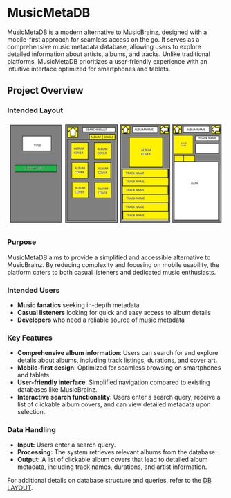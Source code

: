 # MusicMetaDB

MusicMetaDB is a modern alternative to MusicBrainz, designed with a mobile-first approach for seamless access on the go. It serves as a comprehensive music metadata database, allowing users to explore detailed information about artists, albums, and tracks. Unlike traditional platforms, MusicMetaDB prioritizes a user-friendly experience with an intuitive interface optimized for smartphones and tablets.

## Project Overview

### Intended Layout
<img src="img/WireFrame-Main.png">

### Purpose
MusicMetaDB aims to provide a simplified and accessible alternative to MusicBrainz. By reducing complexity and focusing on mobile usability, the platform caters to both casual listeners and dedicated music enthusiasts. 

### Intended Users
- **Music fanatics** seeking in-depth metadata
- **Casual listeners** looking for quick and easy access to album details
- **Developers** who need a reliable source of music metadata

### Key Features
- **Comprehensive album information**: Users can search for and explore details about albums, including track listings, durations, and cover art.
- **Mobile-first design**: Optimized for seamless browsing on smartphones and tablets.
- **User-friendly interface**: Simplified navigation compared to existing databases like MusicBrainz.
- **Interactive search functionality**: Users enter a search query, receive a list of clickable album covers, and can view detailed metadata upon selection.

### Data Handling
- **Input:** Users enter a search query.
- **Processing:** The system retrieves relevant albums from the database.
- **Output:** A list of clickable album covers that lead to detailed album metadata, including track names, durations, and artist information.

For additional details on database structure and queries, refer to the [DB LAYOUT](docs/DBLAYOUT.md).

